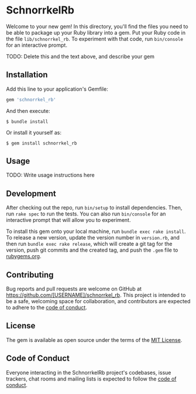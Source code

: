 # SchnorrkelRb

Welcome to your new gem! In this directory, you'll find the files you need to be able to package up your Ruby library into a gem. Put your Ruby code in the file `lib/schnorrkel_rb`. To experiment with that code, run `bin/console` for an interactive prompt.

TODO: Delete this and the text above, and describe your gem

## Installation

Add this line to your application's Gemfile:

```ruby
gem 'schnorrkel_rb'
```

And then execute:

    $ bundle install

Or install it yourself as:

    $ gem install schnorrkel_rb

## Usage

TODO: Write usage instructions here

## Development

After checking out the repo, run `bin/setup` to install dependencies. Then, run `rake spec` to run the tests. You can also run `bin/console` for an interactive prompt that will allow you to experiment.

To install this gem onto your local machine, run `bundle exec rake install`. To release a new version, update the version number in `version.rb`, and then run `bundle exec rake release`, which will create a git tag for the version, push git commits and the created tag, and push the `.gem` file to [rubygems.org](https://rubygems.org).

## Contributing

Bug reports and pull requests are welcome on GitHub at https://github.com/[USERNAME]/schnorrkel_rb. This project is intended to be a safe, welcoming space for collaboration, and contributors are expected to adhere to the [code of conduct](https://github.com/[USERNAME]/schnorrkel_rb/blob/main/CODE_OF_CONDUCT.md).

## License

The gem is available as open source under the terms of the [MIT License](https://opensource.org/licenses/MIT).

## Code of Conduct

Everyone interacting in the SchnorrkelRb project's codebases, issue trackers, chat rooms and mailing lists is expected to follow the [code of conduct](https://github.com/[USERNAME]/schnorrkel_rb/blob/main/CODE_OF_CONDUCT.md).
